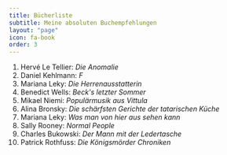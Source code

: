 ```yaml
---
title: Bücherliste
subtitle: Meine absoluten Buchempfehlungen
layout: "page"
icon: fa-book
order: 3
---
```


1. Hervé Le Tellier: *Die Anomalie*
2. Daniel Kehlmann: *F*
3. Mariana Leky: *Die Herrenausstatterin*
4. Benedict Wells: *Beck's letzter Sommer*
5. Mikael Niemi: *Populärmusik aus Vittula*
6. Alina Bronsky: *Die schärfsten Gerichte der tatarischen Küche*
7. Mariana Leky: *Was man von hier aus sehen kann*
8. Sally Rooney: *Normal People*
9. Charles Bukowski: *Der Mann mit der Ledertasche*
10. Patrick Rothfuss: *Die Königsmörder Chroniken*
